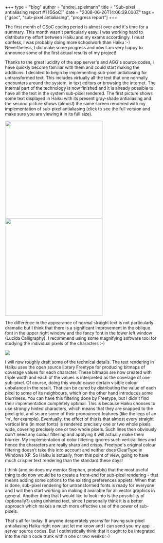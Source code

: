 +++
type = "blog"
author = "andrej_spielmann"
title = "Sub-pixel antialiasing report #1 [GSoC]"
date = "2008-06-26T14:06:39.000Z"
tags = ["gsoc", "sub-pixel antialiasing", "progress report"]
+++

The first month of GSoC coding period is almost over and it's time for a summary.
This month wasn't particularly easy. I was working hard to distribute my effort between Haiku and my exams accordingly. I must confess, I was probably doing more schoolwork than Haiku :-)
Nevertheless, I did make some progress and now I am very happy to announce some of the first actual results of my project!

<!--more-->
Thanks to the great lucidity of the app server's and AGG's source codes, I have quickly become familiar with them and could start making the additions. I decided to begin by implementing sub-pixel antialiasing for untransformed text. This includes virtually all the text that one normally encounters around the system, in text editors or browsing the internet.
The internal part of the technology is now finished and it is already possible to have all the text in the system sub-pixel rendered. The first picture shows some text displayed in Haiku with its present gray-shade antialiasing and the second picture shows (almost) the same screen rendered with my implementation of sub-pixel antialiasing (click to see the full version and make sure you are viewing it in its full size).

<a href=http://www.stankaa.com/files/grayscale.png><img src=http://www.stankaa.com/files/grayscale.png width="320" /> </a><a href=http://www.stankaa.com/files/subpixel.png><img src=http://www.stankaa.com/files/subpixel.png width="320" /></a>

The difference in the appearance of normal straight text is not particularly dramatic but I think that there is a significant improvement in the oblique font in the upper right window and the fancy font in the lower left window (Lucida Calligraphy).
I recommend using some magnifying software tool for studying the individual pixels of the characters :-)

<img src=http://www.stankaa.com/files/zoom.png />

I will now roughly draft some of the technical details.
The text rendering in Haiku uses the open source library Freetype for producing bitmaps of coverage values for each character. These bitmaps are now created with triple width and each of the values is interpreted as the coverage of one sub-pixel.
Of course, doing this would cause certain visible colour unbalance in the result. That can be cured by distributing the value of each pixel to some of its neighbours, which on the other hand introduces some blurriness. You can have this filtering done by Freetype, but I didn't find their implementation completely optimal.
This is because Haiku chooses to use strongly hinted characters, which means that they are snapped to the pixel grid, and so are some of their pronounced features (like the legs of an 'm', for example). Eventually, the effect of this is that almost every straight vertical line (in most fonts) is rendered precisely one or two whole pixels wide, covering precisely one or two whole pixels. Such lines then obviously don't need any colour filtering and applying it will actually make them blurrier.
My implementation of color filtering ignores such vertical lines and hence the characters are really sharp and crispy. Freetype's original colour filtering doesn't take this into account and neither does ClearType in Windows XP. So Haiku is actually, from this point of view, going to have much crispier text rendering than the standard these days!

I think (and so does my mentor Stephan, probably) that the most useful thing to do now would be to create a front-end for sub-pixel rendering - that means adding some options to the existing preferences applets. When that is done, sub-pixel rendering for untransformed fonts is ready for everyone and I will then start working on making it available for all vector graphics in general.
Another thing that I would like to look into is the possibility of (optionally?) using unhinted text, since I personally think it is a better approach which makes a much more effective use of the power of sub-pixels.

That's all for today. If anyone desperately yearns for having sub-pixel antialiasing Haiku right now just let me know and I can send you my app server source codes. But I optimistically think that it ought to be integrated into the main code trunk within one or two weeks :-)